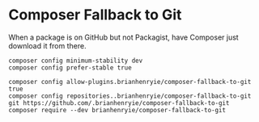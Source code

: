 # Composer Fallback to Git

When a package is on GitHub but not Packagist, have Composer just download it from there.

```
composer config minimum-stability dev
composer config prefer-stable true

composer config allow-plugins.brianhenryie/composer-fallback-to-git true
composer config repositories..brianhenryie/composer-fallback-to-git git https://github.com/.brianhenryie/composer-fallback-to-git
composer require --dev brianhenryie/composer-fallback-to-git
```
